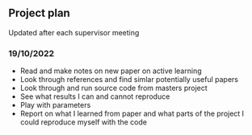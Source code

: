 ## Project plan 

Updated after each supervisor meeting 

### 19/10/2022

- Read and make notes on new paper on active learning
- Look through references and find simlar potentially useful papers 
- Look through and run source code from masters project
- See what results I can and cannot reproduce
- Play with parameters 
- Report on what I learned from paper and what parts of the project I could reproduce myself with the code